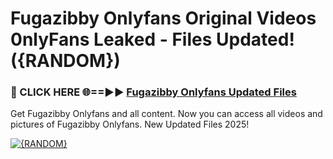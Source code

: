 # Fugazibby Onlyfans Original Videos 0nlyFans Leaked - Files Updated! ({RANDOM})

<h3>🔴 CLICK HERE 🌐==►► <a href="https://betterlinks.top/A2PfLJ" rel="nofollow">Fugazibby Onlyfans Updated Files</a></h3>

Get Fugazibby Onlyfans and all content. Now you can access all videos and pictures of Fugazibby Onlyfans. New Updated Files 2025!

[![{RANDOM}](https://i.imgur.com/ppqm5kG.gif)](https://betterlinks.top/A2PfLJ)